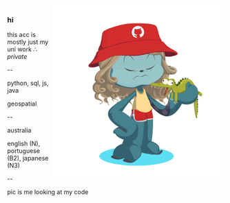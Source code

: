<img align="right" width="400" height="400" src="https://github.com/vinxa/vinxa/blob/main/octocat-1675225457197.png?raw=true">

### 


### hi

this acc is mostly just my uni work ∴ *private*

 --

python, sql, js, java

geospatial


--

australia

english (N), portuguese (B2), japanese (N3)

-- 

pic is me looking at my code




<!--
**vinxa/vinxa** is a ✨ _special_ ✨ repository because its `README.md` (this file) appears on your GitHub profile.

Here are some ideas to get you started:

- 🔭 I’m currently working on ...
- 🌱 I’m currently learning ...
- 👯 I’m looking to collaborate on ...
- 🤔 I’m looking for help with ...
- 💬 Ask me about ...
- 📫 How to reach me: ...
- 😄 Pronouns: ...
- ⚡ Fun fact: ...
-->

